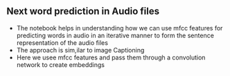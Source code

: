 ## Next word prediction in Audio files

* The notebook helps in understanding how we can use mfcc features for predicting words in audio in an iterative manner to form the sentence representation of the audio files
* The approach is sim,ilar to image Captioning
* Here we usee mfcc features and pass them through a convolution network to create embeddings
